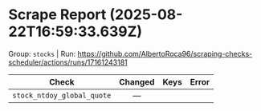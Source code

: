 # Scrape Report (2025-08-22T16:59:33.639Z)

Group: `stocks`  |  Run: https://github.com/AlbertoRoca96/scraping-checks-scheduler/actions/runs/17161243181

| Check | Changed | Keys | Error |
|---|:---:|:--|:--|
| `stock_ntdoy_global_quote` | — |  |  |
